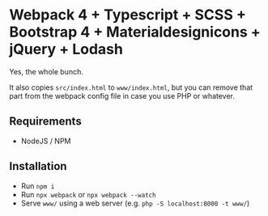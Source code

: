 # Webpack 4 + Typescript + SCSS + Bootstrap 4 + Materialdesignicons + jQuery + Lodash
Yes, the whole bunch.

It also copies `src/index.html` to `www/index.html`, but you can remove that part from the webpack config file in case you use PHP or whatever.

## Requirements
- NodeJS / NPM

## Installation
- Run `npm i`
- Run `npx webpack` or `npx webpack --watch`
- Serve `www/` using a web server (e.g. `php -S localhost:8000 -t www/`)
